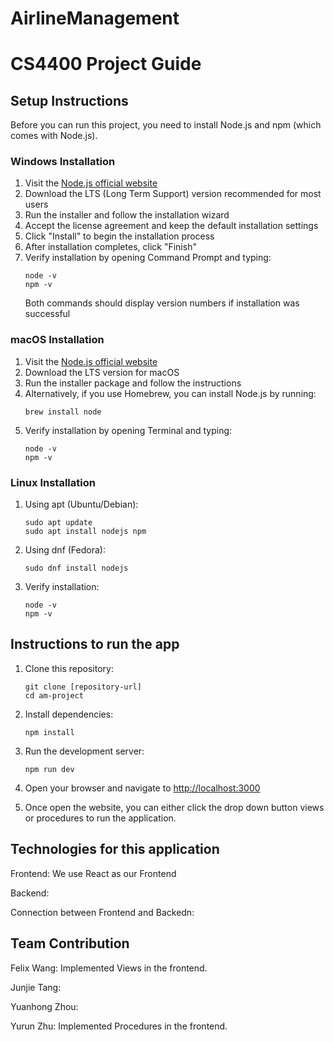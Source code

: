 # AirlineManagement

# CS4400 Project Guide

## Setup Instructions

Before you can run this project, you need to install Node.js and npm (which comes with Node.js).

### Windows Installation
1. Visit the [Node.js official website](https://nodejs.org/)
2. Download the LTS (Long Term Support) version recommended for most users
3. Run the installer and follow the installation wizard
4. Accept the license agreement and keep the default installation settings
5. Click "Install" to begin the installation process
6. After installation completes, click "Finish"
7. Verify installation by opening Command Prompt and typing:
   ```
   node -v
   npm -v
   ```
   Both commands should display version numbers if installation was successful

### macOS Installation
1. Visit the [Node.js official website](https://nodejs.org/)
2. Download the LTS version for macOS
3. Run the installer package and follow the instructions
4. Alternatively, if you use Homebrew, you can install Node.js by running:
   ```
   brew install node
   ```
5. Verify installation by opening Terminal and typing:
   ```
   node -v
   npm -v
   ```

### Linux Installation
1. Using apt (Ubuntu/Debian):
   ```
   sudo apt update
   sudo apt install nodejs npm
   ```

2. Using dnf (Fedora):
   ```
   sudo dnf install nodejs
   ```

3. Verify installation:
   ```
   node -v
   npm -v
   ```

## Instructions to run the app

1. Clone this repository:
   ```
   git clone [repository-url]
   cd am-project
   ```

2. Install dependencies:
   ```
   npm install
   ```

3. Run the development server:
   ```
   npm run dev
   ```

4. Open your browser and navigate to [http://localhost:3000](http://localhost:3000)

5. Once open the website, you can either click the drop down button views or procedures to run the application.

## Technologies for this application
Frontend: We use React as our Frontend

Backend: 

Connection between Frontend and Backedn:

## Team Contribution
Felix Wang: Implemented Views in the frontend.

Junjie Tang: 

Yuanhong Zhou:

Yurun Zhu: Implemented Procedures in the frontend.

